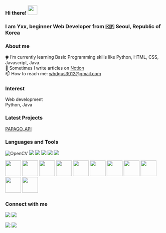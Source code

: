### Hi there! <img src="https://raw.githubusercontent.com/MartinHeinz/MartinHeinz/master/wave.gif" width="30px">
### I am Yxx, beginner Web Developer from :kr: Seoul, Republic of Korea 

### About me

:four_leaf_clover: I’m currently learning Basic Programming skills like Python, HTML, CSS, Javascript, Java.<br/>
:pencil: Sometimes I write articles on [Notion](https://Notion.so/) <br/> <!-- Add a links-->
📫 How to reach me: whdgus3012@gmail.com <br/>

### Interest

Web development <br/>
Python, Java <br/>

### Latest Projects
[PAPAGO_API](https://github.com/yxxjxxxhxxx/papago)

### Languages and Tools
<p>
<img alt="OpenCV" src="https://img.shields.io/badge/OpenCV-0000?style=flat-square&logo=OpenCV&logoColor=white" />
<img src="https://img.shields.io/badge/HTML5-E34F26?&style=flat-square&logo=html5&logoColor=white"/> 
<img src="https://img.shields.io/badge/CSS3-1572B6?style=flat-square&logo=css3&logoColor=white" /> 
<img src="https://img.shields.io/badge/JavaScript-323330?style=flat-square&logo=javascript&logoColor=F7DF1E" />
<img src="https://img.shields.io/badge/Python-3766AB?style=flat-square&logo=Python&logoColor=white"/> 
<img src="https://img.shields.io/badge/Raspberry Pi-orange?style=flat-square&logo=Raspberry Pi&logoColor=A22846"/>
<!-- <img>태크 alt "올려놓으면 나오는 이미지" src = "shield.io 주소 / openCV-배경색? style= 보여질 형태&로고 = 로고이름(회사이름)&logoColor="글자색" -->
</p>

<p>

<img src="https://cdn.jsdelivr.net/gh/devicons/devicon/icons/html5/html5-original-wordmark.svg" width="50" height="50"/>
<img src="https://cdn.jsdelivr.net/gh/devicons/devicon/icons/css3/css3-original-wordmark.svg" width="50" height="50"/>
<img src="https://cdn.jsdelivr.net/gh/devicons/devicon/icons/javascript/javascript-original.svg" width="50" height="50"/>
<img src="https://cdn.jsdelivr.net/gh/devicons/devicon/icons/python/python-original-wordmark.svg" width="50" height="50"/>
<img src="https://cdn.jsdelivr.net/gh/devicons/devicon/icons/java/java-original-wordmark.svg" width="50" height="50"/>
<img src="https://cdn.jsdelivr.net/gh/devicons/devicon/icons/vscode/vscode-original-wordmark.svg" width="50" height="50"/>
<img src="https://cdn.jsdelivr.net/gh/devicons/devicon/icons/django/django-plain-wordmark.svg" width="50" height="50" />
<img src="https://cdn.jsdelivr.net/gh/devicons/devicon/icons/opencv/opencv-original-wordmark.svg" width="50" height="50" />
<img src="https://cdn.jsdelivr.net/gh/devicons/devicon/icons/raspberrypi/raspberrypi-original.svg" width="50" height="50" />
<img src="https://cdn.jsdelivr.net/gh/devicons/devicon/icons/tensorflow/tensorflow-original.svg" width="50" height="50" />
<img src="https://cdn.jsdelivr.net/gh/devicons/devicon/icons/putty/putty-original.svg" width="50" height="50" />
</p>

### Connect with me

<p>
<a href="www.gmail.com"><img src="https://img.shields.io/badge/Gmail-D14836?style=for-the-badge&logo=gmail&logoColor=white"/></a>
<img src="https://img.shields.io/badge/Line-00C300?style=for-the-badge&logo=line&logoColor=white"/> 
</p>

<!-- status bar -->
  <img src="https://github-readme-stats.vercel.app/api?username=yxxjxxxhxxx&layout=compact&show_icons=true&theme=vue&hide_border=true" />
  <img src="https://github-readme-stats.vercel.app/api/top-langs/?username=yxxjxxxhxxx&layout=compact&theme=vue&hide_border=true" />


